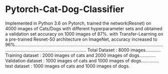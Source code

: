 # Pytorch-Cat-Dog-Classifier
Implemented in Python 3.6 on Pytorch, trained the network(Resnet) on 4000 images of Cats/Dogs with different hyperparameter sets and obtained a validation set accuracy on 1000 images of 87%. with Transfer-Learning on a pre-trained Resnet-50 architecture on ImageNet, accuracy increased to 96%.....................................................................................................................................................................................
Total Dataset : 8000 images............
Training dataset : 2000 images of cats and 2000 images of dogs.............
Validation dataset : 1000 images of cats and 1000 images of dogs..............
test dataset : 1000 images of cats and 1000 images of dogs.
